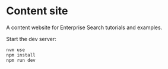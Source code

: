 # Content site

A content website for Enterprise Search tutorials and examples.

Start the dev server:

```
nvm use
npm install
npm run dev
```

